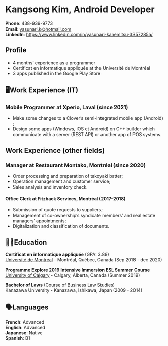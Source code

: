 # Kangsong Kim, Android Developer
**Phone**: 438-939-9773<br>
**Email**: yasunari.k@hotmail.com<br>
**LinkedIn**: https://www.linkedin.com/in/yasunari-kanemitsu-3357285a/<br>

## Profile
- 4 months’ experience as a programmer
- Certificat en informatique appliquée at the Université de Montréal
- 3 apps published in the Google Play Store

## 🖥️Work Experience (IT)

### Mobile Programmer at Xperio, Laval (since 2021)
- Make some changes to a Clover’s semi-integrated mobile app (Android) ;
- Design some apps (Windows, iOS et Android) on C++ builder which communicate with a server
(REST API) or another app of POS systems.

## Work Experience (other fields)

### Manager at Restaurant Montako, Montréal (since 2020)
- Order processing and preparation of takoyaki batter;
- Operation management and customer service;
- Sales analysis and inventory check.

#### Office Clerk at Fitzback Services, Montréal (2017–2018)
- Submission of quote requests to suppliers;
- Management of co-ownership’s syndicate members’ and real estate managers’ appointments;
- Digitalization and classification of documents.

## 👨‍🎓Education
**Certificat en informatique appliquée** (GPA: 3.89)<br>
[Université de Montréal](https://admission.umontreal.ca/programmes/certificat-en-informatique-appliquee/) - Montréal, Québec, Canada (Sep 2018 - dec 2020)

**Programme Explore 2019 Intensive Immersion ESL Summer Course**<br>
[University of Calgary](https://esl.ucalgary.ca/explore-bursary) - Calgary, Alberta, Canada (Summer 2019)

**Bachelor of Laws** (Course of Business Law Studies)<br>
Kanazawa University - Kanazawa, Ishikawa, Japan (2009 - 2014)

## 🗣️Languages

**French**: Advanced<br>
**English**: Advanced<br>
**Japanese**: Native<br>
**Spanish**: B1
